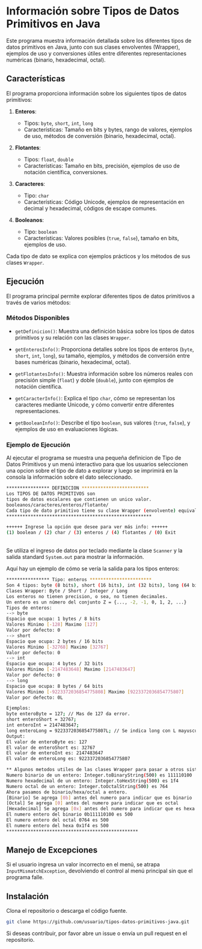 # Información sobre Tipos de Datos Primitivos en Java

Este programa muestra información detallada sobre los diferentes tipos de datos primitivos en Java, junto con sus clases envolventes (Wrapper), ejemplos de uso y conversiones útiles entre diferentes representaciones numéricas (binario, hexadecimal, octal).

## Características

El programa proporciona información sobre los siguientes tipos de datos primitivos:

1. **Enteros**:
    - Tipos: `byte`, `short`, `int`, `long`
    - Características: Tamaño en bits y bytes, rango de valores, ejemplos de uso, métodos de conversión (binario, hexadecimal, octal).
   
2. **Flotantes**:
    - Tipos: `float`, `double`
    - Características: Tamaño en bits, precisión, ejemplos de uso de notación científica, conversiones.
   
3. **Caracteres**:
    - Tipo: `char`
    - Características: Código Unicode, ejemplos de representación en decimal y hexadecimal, códigos de escape comunes.

4. **Booleanos**:
    - Tipo: `boolean`
    - Características: Valores posibles (`true`, `false`), tamaño en bits, ejemplos de uso.

Cada tipo de dato se explica con ejemplos prácticos y los métodos de sus clases `Wrapper`.

## Ejecución

El programa principal permite explorar diferentes tipos de datos primitivos a través de varios métodos:

### Métodos Disponibles

- `getDefinicion()`: Muestra una definición básica sobre los tipos de datos primitivos y su relación con las clases `Wrapper`.
  
- `getEnterosInfo()`: Proporciona detalles sobre los tipos de enteros (`byte`, `short`, `int`, `long`), su tamaño, ejemplos, y métodos de conversión entre bases numéricas (binario, hexadecimal, octal).

- `getFlotantesInfo()`: Muestra información sobre los números reales con precisión simple (`float`) y doble (`double`), junto con ejemplos de notación científica.

- `getCaracterInfo()`: Explica el tipo `char`, cómo se representan los caracteres mediante Unicode, y cómo convertir entre diferentes representaciones.

- `getBooleanInfo()`: Describe el tipo `boolean`, sus valores (`true`, `false`), y ejemplos de uso en evaluaciones lógicas.

### Ejemplo de Ejecución

Al ejecutar el programa se muestra una pequeña definicion de Tipo de 
Datos Primitivos y un menú interactivo para que los usuarios seleccionen una opcion sobre el tipo de dato a explorar y luego se  imprimirá en la consola la información sobre el dato seleccionado.

```bash
**************** DEFINICION *************************
Los TIPOS DE DATOS PRIMITIVOS son 
tipos de datos escalares que contienen un unico valor.
booleanos/caracteres/enteros/flotante/
Cada tipo de dato primitivo tiene su clase Wrapper (envolvente) equivalente. Y les da funcionalidad extra.
******************************************************

++++++ Ingrese la opción que desee para ver más info: ++++++
(1) boolean / (2) char / (3) enteros / (4) flotantes / (0) Exit
```

\
Se utiliza el ingreso de datos por teclado mediante la clase `Scanner` y la salida standard `System.out` para mostrar la información.


Aquí hay un ejemplo de cómo se vería la salida para los tipos enteros:

```bash
**************** Tipo: enteros ***********************
Son 4 tipos: byte (8 bits), short (16 bits), int (32 bits), long (64 bits)
Clases Wrapper: Byte / Short / Integer / Long
Los enteros no tienen precision, o sea, no tienen decimales.
Un entero es un número del conjunto Z = {..., -2, -1, 0, 1, 2, ...}
Tipos de enteros:
--> byte
Espacio que ocupa: 1 bytes / 8 bits 
Valores Minimo [-128] Maximo [127]
Valor por defecto: 0
--> short
Espacio que ocupa: 2 bytes / 16 bits 
Valores Minimo [-32768] Maximo [32767]
Valor por defecto: 0
--> int
Espacio que ocupa: 4 bytes / 32 bits 
Valores Minimo [-2147483648] Maximo [2147483647]
Valor por defecto: 0
--> long
Espacio que ocupa: 8 bytes / 64 bits 
Valores Minimo [-9223372036854775808] Maximo [9223372036854775807]
Valor por defecto: 0L

Ejemplos:
byte enteroByte = 127; // Mas de 127 da error.
short enteroShort = 32767;
int enteroInt = 2147483647;
long enteroLong = 9223372036854775807L; // Se indica long con L mayuscula
Output:
El valor de enteroByte es: 127
El valor de enteroShort es: 32767
El valor de enteroInt es: 2147483647
El valor de enteroLong es: 9223372036854775807

** Algunos metodos utiles de las clases Wrapper para pasar a otros sistemas de numeracion: Binario/Hexa/Octal
Numero binario de un entero: Integer.toBinaryString(500) es 111110100
Numero hexadecimal de un entero: Integer.toHexString(500) es 1f4
Numero octal de un entero: Integer.toOctalString(500) es 764
Ahora pasamos de binario/hexa/octal a entero.
[Binario] Se agrega [0b] antes del numero para indicar que es binario
[Octal] Se agrega [0] antes del numero para indicar que es octal
[Hexadecimal] Se agrega [0x] antes del numero para indicar que es hexa
El numero entero del binario 0b111110100 es 500
El numero entero del octal 0764 es 500
El numero entero del hexa 0x1f4 es 500
*************************************************
```

## Manejo de Excepciones

Si el usuario ingresa un valor incorrecto en el menú, se atrapa  `InputMismatchException`, devolviendo el control al menú principal sin que el programa falle.

## Instalación

Clona el repositorio o descarga el código fuente.
   ```bash
   git clone https://github.com/usuario/tipos-datos-primitivos-java.git
```
Si deseas contribuir, por favor abre un issue o envía un pull request en el repositorio.
